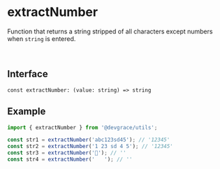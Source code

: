 # extractNumber

Function that returns a string stripped of all characters except numbers when `string` is entered.

<br />

## Interface
```tsx
const extractNumber: (value: string) => string
```

## Example
```ts
import { extractNumber } from '@devgrace/utils';

const str1 = extractNumber('abc123sd45'); // '12345'
const str2 = extractNumber('1 23 sd 4 5'); // '12345'
const str3 = extractNumber('🥲'); // ''
const str4 = extractNumber('   '); // ''
```